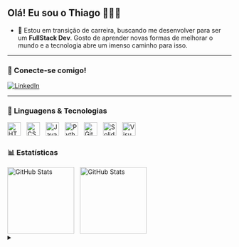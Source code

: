 ## Olá! Eu sou o Thiago 👨🏽‍💻

- 🔭 Estou em transição de carreira, buscando me desenvolver para ser um **FullStack Dev**. Gosto de aprender novas formas de melhorar o mundo e a tecnologia abre um imenso caminho para isso.
---
### 🤝 Conecte-se comigo!

[![LinkedIn](https://img.shields.io/badge/-Linkedin-000?style=for-the-badge&logo=linkedin&logoColor=FF00F6&color:FFF)](https://www.linkedin.com/in/thiagoalcr/)

---
### 🤖 Linguagens & Tecnologias
<img 
    align="left" 
    alt="HTML"
    title="HTML" 
    width="30px" 
    style="padding-right: 10px;" 
    src="https://cdn.jsdelivr.net/gh/devicons/devicon@latest/icons/html5/html5-original.svg" 
/>
<img 
    align="left" 
    alt="CSS" 
    title="CSS"
    width="30px" 
    style="padding-right: 10px;" 
    src="https://cdn.jsdelivr.net/gh/devicons/devicon@latest/icons/css3/css3-original.svg" 
/>
<img 
    align="left" 
    alt="JavaScript" 
    title="JavaScript"
    width="30px" 
    style="padding-right: 10px;" 
    src="https://cdn.jsdelivr.net/gh/devicons/devicon@latest/icons/javascript/javascript-original.svg" 
/>
<img 
    align="left" 
    alt="Python" 
    title="Python"
    width="30px" 
    style="padding-right: 10px;" 
    src="https://cdn.jsdelivr.net/gh/devicons/devicon@latest/icons/python/python-original.svg" 
/>
<img 
    align="left" 
    alt="Git" 
    title="Git"
    width="30px" 
    style="padding-right: 10px;" 
    src="https://cdn.jsdelivr.net/gh/devicons/devicon@latest/icons/git/git-original.svg" 
/>
<img 
    align="left" 
    alt="Solidity" 
    title="Solidity"
    width="30px" 
    style="padding-right: 10px;" 
    src="https://cdn.jsdelivr.net/gh/devicons/devicon@latest/icons/solidity/solidity-original.svg" 
/>
<img 
    align="left" 
    alt="Visual Studio Code" 
    title="VS Code"
    width="30px" 
    style="padding-right: 10px;" 
    src="https://cdn.jsdelivr.net/gh/devicons/devicon@latest/icons/vscode/vscode-original.svg" 
/>
          
<br/>
<br/>

### 📊 Estatísticas

<img 
    align="left" 
    alt="GitHub Stats" 
    height="150" 
    style="padding-right: 10px;" 
    src="https://github-readme-stats.vercel.app/api?username=thiagoalcr&show_icons=true&theme=dark&include_all_commits=true&locale=pt-br" 
/>
<img 
      align="left" 
      alt="GitHub Stats" 
      height="150" 
      style="padding-right: 10px;" 
      src="https://github-readme-stats.vercel.app/api/top-langs/?username=thiagoalcr&theme=dark&layout=compact&custom_title=Tecnologias&langs_count=9" 
/>
<br/><br/><br/><br/><br/><br/><br/><br/>
<p>
<details align="left">
  <summary></summary> 
 
  - Badges by <a href="https://devicon.dev/">devicon.dev</a> & <a href="https://shields.io/">shields.io</a><br>
  - GitHub Stats by <a href="https://github.com/anuraghazra/github-readme-stats">anuraghazra</a>
 
</details>
<p/>
